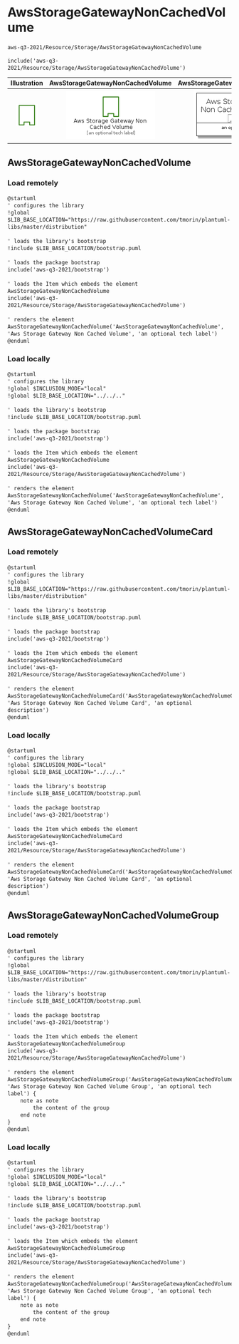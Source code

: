 # AwsStorageGatewayNonCachedVolume


```text
aws-q3-2021/Resource/Storage/AwsStorageGatewayNonCachedVolume
```

```text
include('aws-q3-2021/Resource/Storage/AwsStorageGatewayNonCachedVolume')
```



| Illustration | AwsStorageGatewayNonCachedVolume | AwsStorageGatewayNonCachedVolumeCard | AwsStorageGatewayNonCachedVolumeGroup |
| :---: | :---: | :---: | :---: |
| ![illustration for Illustration](../../../aws-q3-2021/Resource/Storage/AwsStorageGatewayNonCachedVolume.png) | ![illustration for AwsStorageGatewayNonCachedVolume](../../../aws-q3-2021/Resource/Storage/AwsStorageGatewayNonCachedVolume.Local.png) | ![illustration for AwsStorageGatewayNonCachedVolumeCard](../../../aws-q3-2021/Resource/Storage/AwsStorageGatewayNonCachedVolumeCard.Local.png) | ![illustration for AwsStorageGatewayNonCachedVolumeGroup](../../../aws-q3-2021/Resource/Storage/AwsStorageGatewayNonCachedVolumeGroup.Local.png) |




## AwsStorageGatewayNonCachedVolume

### Load remotely
```plantuml
@startuml
' configures the library
!global $LIB_BASE_LOCATION="https://raw.githubusercontent.com/tmorin/plantuml-libs/master/distribution"

' loads the library's bootstrap
!include $LIB_BASE_LOCATION/bootstrap.puml

' loads the package bootstrap
include('aws-q3-2021/bootstrap')

' loads the Item which embeds the element AwsStorageGatewayNonCachedVolume
include('aws-q3-2021/Resource/Storage/AwsStorageGatewayNonCachedVolume')

' renders the element
AwsStorageGatewayNonCachedVolume('AwsStorageGatewayNonCachedVolume', 'Aws Storage Gateway Non Cached Volume', 'an optional tech label')
@enduml
```

### Load locally
```plantuml
@startuml
' configures the library
!global $INCLUSION_MODE="local"
!global $LIB_BASE_LOCATION="../../.."

' loads the library's bootstrap
!include $LIB_BASE_LOCATION/bootstrap.puml

' loads the package bootstrap
include('aws-q3-2021/bootstrap')

' loads the Item which embeds the element AwsStorageGatewayNonCachedVolume
include('aws-q3-2021/Resource/Storage/AwsStorageGatewayNonCachedVolume')

' renders the element
AwsStorageGatewayNonCachedVolume('AwsStorageGatewayNonCachedVolume', 'Aws Storage Gateway Non Cached Volume', 'an optional tech label')
@enduml
```

## AwsStorageGatewayNonCachedVolumeCard

### Load remotely
```plantuml
@startuml
' configures the library
!global $LIB_BASE_LOCATION="https://raw.githubusercontent.com/tmorin/plantuml-libs/master/distribution"

' loads the library's bootstrap
!include $LIB_BASE_LOCATION/bootstrap.puml

' loads the package bootstrap
include('aws-q3-2021/bootstrap')

' loads the Item which embeds the element AwsStorageGatewayNonCachedVolumeCard
include('aws-q3-2021/Resource/Storage/AwsStorageGatewayNonCachedVolume')

' renders the element
AwsStorageGatewayNonCachedVolumeCard('AwsStorageGatewayNonCachedVolumeCard', 'Aws Storage Gateway Non Cached Volume Card', 'an optional description')
@enduml
```

### Load locally
```plantuml
@startuml
' configures the library
!global $INCLUSION_MODE="local"
!global $LIB_BASE_LOCATION="../../.."

' loads the library's bootstrap
!include $LIB_BASE_LOCATION/bootstrap.puml

' loads the package bootstrap
include('aws-q3-2021/bootstrap')

' loads the Item which embeds the element AwsStorageGatewayNonCachedVolumeCard
include('aws-q3-2021/Resource/Storage/AwsStorageGatewayNonCachedVolume')

' renders the element
AwsStorageGatewayNonCachedVolumeCard('AwsStorageGatewayNonCachedVolumeCard', 'Aws Storage Gateway Non Cached Volume Card', 'an optional description')
@enduml
```

## AwsStorageGatewayNonCachedVolumeGroup

### Load remotely
```plantuml
@startuml
' configures the library
!global $LIB_BASE_LOCATION="https://raw.githubusercontent.com/tmorin/plantuml-libs/master/distribution"

' loads the library's bootstrap
!include $LIB_BASE_LOCATION/bootstrap.puml

' loads the package bootstrap
include('aws-q3-2021/bootstrap')

' loads the Item which embeds the element AwsStorageGatewayNonCachedVolumeGroup
include('aws-q3-2021/Resource/Storage/AwsStorageGatewayNonCachedVolume')

' renders the element
AwsStorageGatewayNonCachedVolumeGroup('AwsStorageGatewayNonCachedVolumeGroup', 'Aws Storage Gateway Non Cached Volume Group', 'an optional tech label') {
    note as note
        the content of the group
    end note
}
@enduml
```

### Load locally
```plantuml
@startuml
' configures the library
!global $INCLUSION_MODE="local"
!global $LIB_BASE_LOCATION="../../.."

' loads the library's bootstrap
!include $LIB_BASE_LOCATION/bootstrap.puml

' loads the package bootstrap
include('aws-q3-2021/bootstrap')

' loads the Item which embeds the element AwsStorageGatewayNonCachedVolumeGroup
include('aws-q3-2021/Resource/Storage/AwsStorageGatewayNonCachedVolume')

' renders the element
AwsStorageGatewayNonCachedVolumeGroup('AwsStorageGatewayNonCachedVolumeGroup', 'Aws Storage Gateway Non Cached Volume Group', 'an optional tech label') {
    note as note
        the content of the group
    end note
}
@enduml
```

